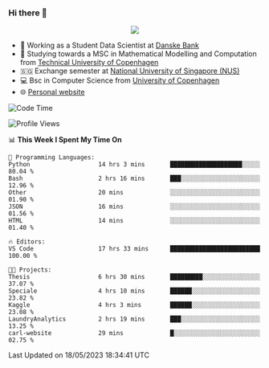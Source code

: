 ### Hi there 👋

<p align="center">
  <img src="https://media4.giphy.com/media/3ohzdKy5Z8TChSDuiA/giphy.gif?cid=ecf05e47r69cojk56gup9q8mep9liy48s94dn2uxsfh6fv39&rid=giphy.gif&ct=g" />
</p>

* 🏦 Working as a Student Data Scientist at [Danske Bank](https://danskebank.dk)
* 🧮 Studying towards a MSC in Mathematical Modelling and Computation from [Technical University of Copenhagen](https://www.dtu.dk)
* 🇸🇬 Exchange semester at [National University of Singapore (NUS)](https://www.nus.edu.sg)
* 💻 Bsc in Computer Science from [University of Copenhagen](https://www.ku.dk/english/)
* 🌐 [Personal website](https://fiskehandleren.github.io/carl-website/) 

<!--START_SECTION:waka-->
![Code Time](http://img.shields.io/badge/Code%20Time-295%20hrs%2038%20mins-blue)

![Profile Views](http://img.shields.io/badge/Profile%20Views-0-blue)

📊 **This Week I Spent My Time On** 

```text
💬 Programming Languages: 
Python                   14 hrs 3 mins       ████████████████████░░░░░   80.04 % 
Bash                     2 hrs 16 mins       ███░░░░░░░░░░░░░░░░░░░░░░   12.96 % 
Other                    20 mins             ░░░░░░░░░░░░░░░░░░░░░░░░░   01.90 % 
JSON                     16 mins             ░░░░░░░░░░░░░░░░░░░░░░░░░   01.56 % 
HTML                     14 mins             ░░░░░░░░░░░░░░░░░░░░░░░░░   01.40 % 

🔥 Editors: 
VS Code                  17 hrs 33 mins      █████████████████████████   100.00 % 

🐱‍💻 Projects: 
Thesis                   6 hrs 30 mins       █████████░░░░░░░░░░░░░░░░   37.07 % 
Speciale                 4 hrs 10 mins       ██████░░░░░░░░░░░░░░░░░░░   23.82 % 
Kaggle                   4 hrs 3 mins        ██████░░░░░░░░░░░░░░░░░░░   23.08 % 
LaundryAnalytics         2 hrs 19 mins       ███░░░░░░░░░░░░░░░░░░░░░░   13.25 % 
carl-website             29 mins             █░░░░░░░░░░░░░░░░░░░░░░░░   02.75 % 
```


 Last Updated on 18/05/2023 18:34:41 UTC
<!--END_SECTION:waka-->
